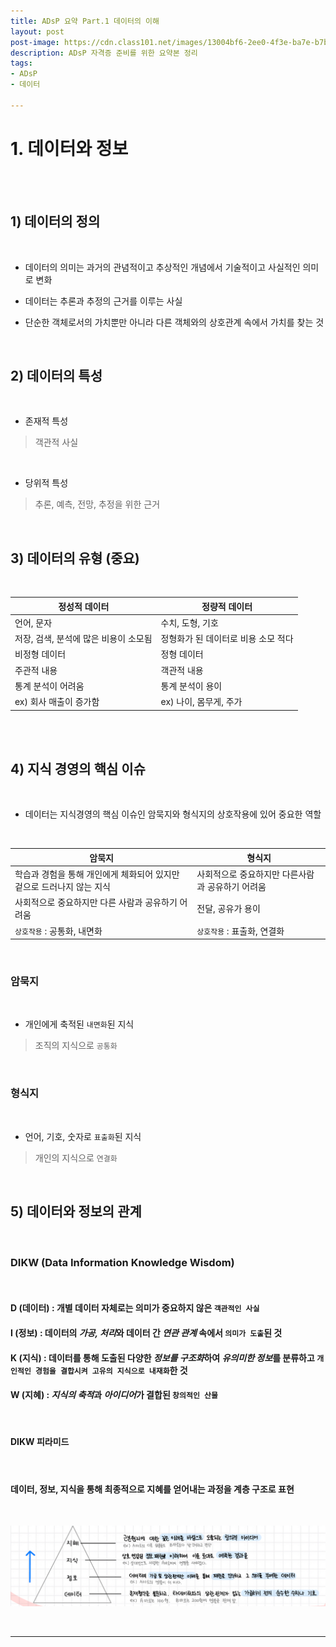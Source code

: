 ```yaml
---
title: ADsP 요약 Part.1 데이터의 이해
layout: post
post-image: https://cdn.class101.net/images/13004bf6-2ee0-4f3e-ba7e-b7bba5774de2/original
description: ADsP 자격증 준비를 위한 요약본 정리
tags:
- ADsP
- 데이터

---
```



# 1. 데이터와 정보

<br><br>

## 1) 데이터의 정의

<br>

- 데이터의 의미는 과거의 관념적이고 추상적인 개념에서 기술적이고 사실적인 의미로 변화

- 데이터는 추론과 추정의 근거를 이루는 사실

- 단순한 객체로서의 가치뿐만 아니라 다른 객체와의 상호관계 속에서 가치를 찾는 것

<br>

## 2) 데이터의 특성

<br>

- 존재적 특성 　
> 객관적 사실

<br>

- 당위적 특성 　
> 추론, 예측, 전망, 추정을 위한 근거

<br>

## 3) 데이터의 유형 (중요)

<br>

| **정성적 데이터** | **정량적 데이터** |
| -----------   | ------------  |
| 언어, 문자    | 수치, 도형, 기호 |
| 저장, 검색, 분석에 많은 비용이 소모됨 | 정형화가 된 데이터로 비용 소모 적다 |
| 비정형 데이터 | 정형 데이터 |
| 주관적 내용 | 객관적 내용 |
| 통계 분석이 어려움 | 통계 분석이 용이 |
| ex) 회사 매출이 증가함 | ex) 나이, 몸무게, 주가 |


<br><br>

## 4) 지식 경영의 핵심 이슈

<br>

- 데이터는 지식경영의 핵심 이슈인 암묵지와 형식지의 상호작용에 있어 중요한 역할

<br>


| 암묵지 | 형식지 |
|------- | ------ |
| 학습과 경험을 통해 개인에게 체화되어 있지만 겉으로 드러나지 않는 지식 | 사회적으로 중요하지만 다른사람과 공유하기 어려움 |
| 사회적으로 중요하지만 다른 사람과 공유하기 어려움 | 전달, 공유가 용이 |
| `상호작용` : 공통화, 내면화 | `상호작용` : 표출화, 연결화 |

<br>

### 암묵지

<br>

- 개인에게 축적된 `내면화`된 지식 　
> 조직의 지식으로 `공통화`

<br>

### 형식지

<br>

- 언어, 기호, 숫자로 `표출화`된 지식 　
> 개인의 지식으로 `연결화`

<br>

## 5) 데이터와 정보의 관계

<br>

### DIKW (Data Information Knowledge Wisdom)

<br>

#### D (데이터) : 개별 데이터 자체로는 의미가 중요하지 않은 `객관적인 사실`
#### I (정보) : 데이터의 *가공, 처리*와 데이터 간 *연관 관계* 속에서 `의미가 도출`된 것
#### K (지식) : 데이터를 통해 도출된 다양한 *정보를 구조화*하여 *유의미한 정보*를 분류하고 `개인적인 경험을 결합시켜 고유의 지식으로 내재화`한 것
#### W (지혜) : *지식의 축적*과 *아이디어*가 결합된 `창의적인 산물`

<br>

#### DIKW 피라미드

<br>

#### 데이터, 정보, 지식을 통해 최종적으로 지혜를 얻어내는 과정을 계층 구조로 표현

<br>

![DIKW 피라미드](/assets/images/ADsP_Part1-1_1.png)

<br>




---